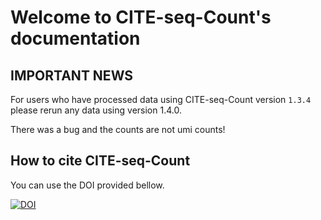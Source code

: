 # Welcome to CITE-seq-Count's documentation


IMPORTANT NEWS
------------------------

For users who have processed data using CITE-seq-Count version `1.3.4` please rerun any data using version 1.4.0.

There was a bug and the counts are not umi counts!


How to cite CITE-seq-Count
-------------------------------

You can use the DOI provided bellow.

[![DOI](https://zenodo.org/badge/99617772.svg)](https://zenodo.org/badge/latestdoi/99617772)